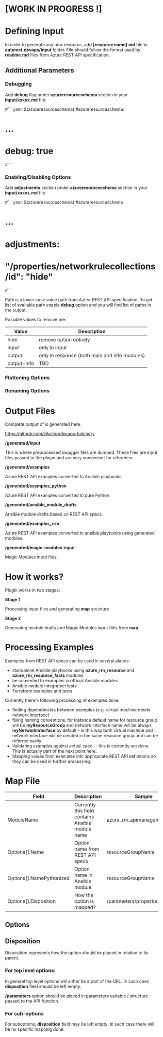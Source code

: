 
# [WORK IN PROGRESS !]

# Defining Input

In order to generate any new resource, add **[resource name].md** file to **autorest.devops/input** folder.
File should follow the format used by **readme.md** files from Azure REST API specification.

## Additional Parameters

### Debugging

Add **debug** flag under **azureresourceschema** section in your **input/xxxxx.md** file:

#``` yaml $(azureresourceschema)
#azureresourceschema:
#  ...
#  debug: true
#```

### Enabling/Disabling Options

Add **adjustments** section under **azureresourceschema** section in your **input/xxxxx.md** file.

#``` yaml $(azureresourceschema)
#azureresourceschema
#  ...
#  adjustments:
#    "/properties/networkrulecollections/id": "hide"
#```

Path is a lower case value path from Azure REST API specification.
To get list of available path enable **debug** option and you will find list of paths in the output.

Possible values to remove are:

|Value|Description|
|-----|-----------|
|hide|remove option entirely|
|input|only in input|
|output|only in response (both main and info modules)|
|output-info|TBD|

### Flattening Options
### Renaming Options



# Output Files

Complete output of is generated here:

https://github.com/zikalino/devops-hatchery

**/generated/input**

This is where preprocessed swagger files are dumped. These files are input files passed to the plugin and are very convenient for reference.

**/generated/examples**

Azure REST API examples converted to Ansible playbooks.

**/generated/examples_python**

Azure REST API examples converted to pure Python.

**/generated/ansible_module_drafts**

Ansible module drafts based on REST API specs.

**/generated/examples_rrm**

Azure REST API examples converted to ansible playbooks using generated modules.

**/generated/magic-modules-input**

Magic Modules input files.

# How it works?

Plugin works in two stages:

**Stage 1**

Processing input files and generating **map** structure

**Stage 2**

Generating module drafts and Magic Modules input files from **map**


# Processing Examples

Examples from REST API specs can be used in several places:
- standalone Ansible playbooks using **azure_rm_resource** and **azure_rm_resource_facts** modules
- be converted to examples in official Ansible modules
- Ansible module integration tests
- Terraform examples and tests

Currently there's following processing of examples done:

- finding dependencies between examples (e.g. virtual machine needs network interface)
- fixing naming conventions, for instance default name for resource group will be **myResourceGroup** and network interface name will be always **myNetworkInterface** by default - in this way both virtual machine and network interface will be created in the same resource group and can be referred easily.
- Validating examples against actual spec -- this is currently not done. This is actually part of the next point here.
- Mapping values from examples into appropriate REST API definitions so they can be used in further processing.

# Map File

|Field|Description|Sample|
|-----|-----------|------|
|ModuleName|Currently this field contains Ansible module name|azure_rm_apimanagementpolicy|
|Options[].Name|Option name from REST API specs|resourceGroupName|
|Options[].NamePythonized|Option name in Ansible module|resourceGroupName|
|Options[].Disposition|How the option is mapped?|/parameters/properties/value|


## Options


## Disposition

Disposition represents how the option should be placed in relation to its parent.

### For top level options:

In general top level options will either be a part of the URL.
In such case **disposition** field should be left empty.

**/parameters**
option should be placed in parameters variable / structure passed to the API function.

### For sub-options

For suboptions, **disposition** field may be left empty.
In such case there will be no specific mapping done.
